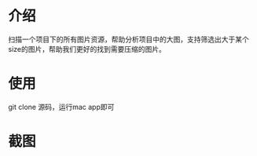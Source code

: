 # 介绍
扫描一个项目下的所有图片资源，帮助分析项目中的大图，支持筛选出大于某个size的图片，帮助我们更好的找到需要压缩的图片。

# 使用
git clone 源码，运行mac app即可

# 截图
[](https://github.com/HaoXianSen/ImageChecker/blob/main/snapshot/snapshot1.jpg)
